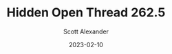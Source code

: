---
layout: podcast
title: "Hidden Open Thread 262.5"
author: Scott Alexander
description: https://astralcodexten.substack.com/p/hidden-open-thread-2625
date: 2023-02-10
length: 35628
duration: 9
guid: hidden-open-thread-2625
---